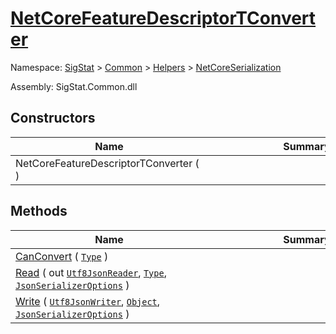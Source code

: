 # [NetCoreFeatureDescriptorTConverter](./NetCoreFeatureDescriptorTConverter.md)

Namespace: [SigStat]() > [Common](./../../README.md) > [Helpers](./../README.md) > [NetCoreSerialization](./README.md)

Assembly: SigStat.Common.dll


## Constructors

| Name | Summary | 
| --- | --- | 
| NetCoreFeatureDescriptorTConverter (  )<div style="width: 300px">| <div style="width: 300px">| <br>


## Methods

| Name | Summary | 
| --- | --- | 
| [CanConvert](./Methods/NetCoreFeatureDescriptorTConverter-100664076.md) ( [`Type`](https://docs.microsoft.com/en-us/dotnet/api/System.Type) )<div style="width: 300px">| <div style="width: 300px">| <br>
| [Read](./Methods/NetCoreFeatureDescriptorTConverter-100664077.md) ( out [`Utf8JsonReader`](https://docs.microsoft.com/en-us/dotnet/api/System.Text.Json.Utf8JsonReader), [`Type`](https://docs.microsoft.com/en-us/dotnet/api/System.Type), [`JsonSerializerOptions`](https://docs.microsoft.com/en-us/dotnet/api/System.Text.Json.JsonSerializerOptions) )<div style="width: 300px">| <div style="width: 300px">| <br>
| [Write](./Methods/NetCoreFeatureDescriptorTConverter-100664078.md) ( [`Utf8JsonWriter`](https://docs.microsoft.com/en-us/dotnet/api/System.Text.Json.Utf8JsonWriter), [`Object`](https://docs.microsoft.com/en-us/dotnet/api/System.Object), [`JsonSerializerOptions`](https://docs.microsoft.com/en-us/dotnet/api/System.Text.Json.JsonSerializerOptions) )<div style="width: 300px">| <div style="width: 300px">| <br>


